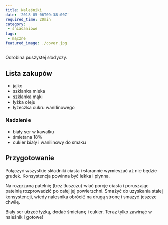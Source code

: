 ```yaml
---
title: Naleśniki
date: '2018-05-06T09:38:00Z'
required_time: 20min
category:
 - śniadaniowe
tags:
 - mączne
featured_image: ./cover.jpg
---
```


Odrobina puszystej słodyczy.

<!-- more -->

## Lista zakupów

- jajko
- szklanka mleka
- szklanka mąki
- łyżka oleju
- łyżeczka cukru wanilinowego

### Nadzienie
- biały ser w kawałku
- śmietana 18%
- cukier biały i wanilinowy do smaku

## Przygotowanie

Połączyć wszystkie składniki ciasta i starannie wymieszać aż nie będzie grudek.
Konsystencja powinna być lekka i płynna.

Na rozgrzaną patelnię (bez tłuszczu) wlać porcję ciasta i poruszając patelnią rozprowadzić
po całej jej powierzchni. Smażyć do uzyskania stałej konsystencji, wtedy nalesnika obrócić na drugą stronę
i smażyć jeszcze chwilę.

Biały ser utrzeć łyżką, dodać śmietanę i cukier. Teraz tylko zawinąć w naleśnik i gotowe!
